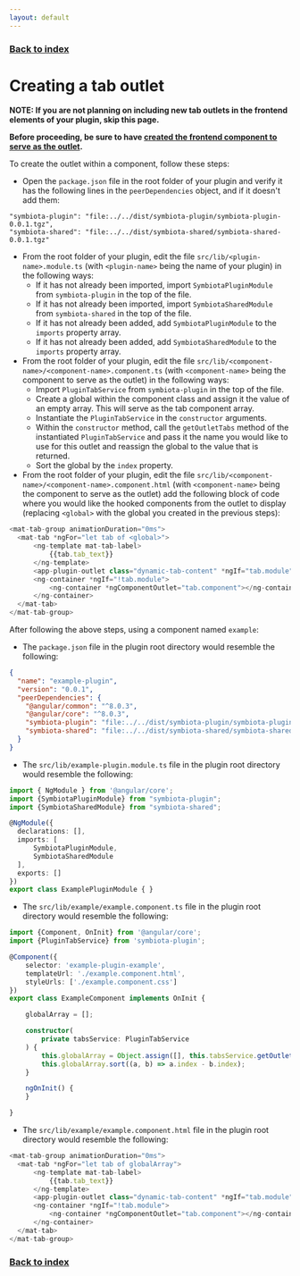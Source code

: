 ```yaml
---
layout: default
---
```


### [Back to index](./index.html)

# Creating a tab outlet

**NOTE: If you are not planning on including new tab outlets in the frontend elements of your plugin, skip this page.**

**Before proceeding, be sure to have [created the frontend component to serve as the outlet](./creating-frontend-component.html).**

To create the outlet within a component, follow these steps:
- Open the `package.json` file in the root folder of your plugin and verify it has the following lines in the `peerDependencies` object,
  and if it doesn't add them:
```
"symbiota-plugin": "file:../../dist/symbiota-plugin/symbiota-plugin-0.0.1.tgz",
"symbiota-shared": "file:../../dist/symbiota-shared/symbiota-shared-0.0.1.tgz"
```
- From the root folder of your plugin, edit the file `src/lib/<plugin-name>.module.ts` (with `<plugin-name>` being 
  the name of your plugin) in the following ways:
  - If it has not already been imported, import `SymbiotaPluginModule` from `symbiota-plugin` in the top of the file.
  - If it has not already been imported, import `SymbiotaSharedModule` from `symbiota-shared` in the top of the file.
  - If it has not already been added, add `SymbiotaPluginModule` to the `imports` property array.
  - If it has not already been added, add `SymbiotaSharedModule` to the `imports` property array.
- From the root folder of your plugin, edit the file `src/lib/<component-name>/<component-name>.component.ts` (with `<component-name>` being 
  the component to serve as the outlet) in the following ways:
  - Import `PluginTabService` from `symbiota-plugin` in the top of the file.
  - Create a global within the component class and assign it the value of an empty array. This will serve as the tab component array.
  - Instantiate the `PluginTabService` in the `constructor` arguments.
  - Within the `constructor` method, call the `getOutletTabs` method of the instantiated `PluginTabService` and pass it the name 
    you would like to use for this outlet and reassign the global to the value that is returned.
  - Sort the global by the `index` property.
- From the root folder of your plugin, edit the file `src/lib/<component-name>/<component-name>.component.html` (with `<component-name>` being 
  the component to serve as the outlet) add the following block of code where you would like the hooked components from the outlet
  to display (replacing `<global>` with the global you created in the previous steps):
  
```typescript
<mat-tab-group animationDuration="0ms">
  <mat-tab *ngFor="let tab of <global>">
      <ng-template mat-tab-label>
          {{tab.tab_text}}
      </ng-template>
      <app-plugin-outlet class="dynamic-tab-content" *ngIf="tab.module" [file]="tab.filename" [module]="tab.module" [provider]="tab.provider" [child]="true"></app-plugin-outlet>
      <ng-container *ngIf="!tab.module">
          <ng-container *ngComponentOutlet="tab.component"></ng-container>
      </ng-container>
  </mat-tab>
</mat-tab-group>
```
After following the above steps, using a component named `example`: 
  - The `package.json` file in the plugin root directory would resemble the following:
    
```json
{
  "name": "example-plugin",
  "version": "0.0.1",
  "peerDependencies": {
    "@angular/common": "^8.0.3",
    "@angular/core": "^8.0.3",
    "symbiota-plugin": "file:../../dist/symbiota-plugin/symbiota-plugin-0.0.1.tgz",
    "symbiota-shared": "file:../../dist/symbiota-shared/symbiota-shared-0.0.1.tgz"
  }
}
```
  - The `src/lib/example-plugin.module.ts` file in the plugin root directory would resemble the following:
      
```typescript
import { NgModule } from '@angular/core';
import {SymbiotaPluginModule} from "symbiota-plugin";
import {SymbiotaSharedModule} from "symbiota-shared";

@NgModule({
  declarations: [],
  imports: [
      SymbiotaPluginModule,
      SymbiotaSharedModule
  ],
  exports: []
})
export class ExamplePluginModule { }
```
  - The `src/lib/example/example.component.ts` file in the plugin root directory would resemble the following:
        
```typescript
import {Component, OnInit} from '@angular/core';
import {PluginTabService} from 'symbiota-plugin';

@Component({
    selector: 'example-plugin-example',
    templateUrl: './example.component.html',
    styleUrls: ['./example.component.css']
})
export class ExampleComponent implements OnInit {

    globalArray = [];

    constructor(
        private tabsService: PluginTabService
    ) {
        this.globalArray = Object.assign([], this.tabsService.getOutletTabs('user-profile'));
        this.globalArray.sort((a, b) => a.index - b.index);
    }

    ngOnInit() {
    }

}
```
  - The `src/lib/example/example.component.html` file in the plugin root directory would resemble the following:
          
```typescript
<mat-tab-group animationDuration="0ms">
  <mat-tab *ngFor="let tab of globalArray">
      <ng-template mat-tab-label>
          {{tab.tab_text}}
      </ng-template>
      <app-plugin-outlet class="dynamic-tab-content" *ngIf="tab.module" [file]="tab.filename" [module]="tab.module" [provider]="tab.provider" [child]="true"></app-plugin-outlet>
      <ng-container *ngIf="!tab.module">
          <ng-container *ngComponentOutlet="tab.component"></ng-container>
      </ng-container>
  </mat-tab>
</mat-tab-group>
```

### [Back to index](./index.html)
